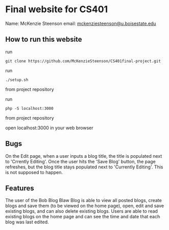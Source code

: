 # Final website for CS401

Name: McKenzie Steenson
email: mckenziesteenson@u.boisestate.edu

## How to run this website

run 
```
git clone https://github.com/McKenzieSteenson/CS401final-project.git
```
run 
```
./setup.sh
```
from project repository

run 
```
php -S localhost:3000
```
from project repository

open localhost:3000 in your web browser


## Bugs

On the Edit page, when a user inputs a blog title, the title is populated next to 'Crrently Editing'. Once the user hits the 'Save Blog' button, the page refreshes, but the blog title stays populated next to 'Currently Editing'. This is not supposed to happen.
## Features

The user of the Bob Blog Blaw Blog is able to view all posted blogs, create blogs and save them (to be viewed on the home page), open, edit and save existing blogs, and can also delete existing blogs. Users are able to read existing blogs on the home page and can see the time and date that each blog was last edited.
